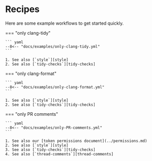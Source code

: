 
[style]: ../inputs-outputs.md#style
[tidy-checks]: ../inputs-outputs.md#tidy-checks
[thread-comments]: ../inputs-outputs.md#thread-comments

# Recipes

Here are some example workflows to get started quickly.

=== "only clang-tidy"

    ``` yaml
    --8<-- "docs/examples/only-clang-tidy.yml"
    ```

    1. See also [`style`][style]
    2. See also [`tidy-checks`][tidy-checks]

=== "only clang-format"

    ``` yaml
    --8<-- "docs/examples/only-clang-format.yml"
    ```

    1. See also [`style`][style]
    2. See also [`tidy-checks`][tidy-checks]

=== "only PR comments"

    ``` yaml
    --8<-- "docs/examples/only-PR-comments.yml"
    ```

    1. See also our [token permissions document](../permissions.md)
    2. See also [`style`][style]
    3. See also [`tidy-checks`][tidy-checks]
    4. See also [`thread-comments`][thread-comments]
